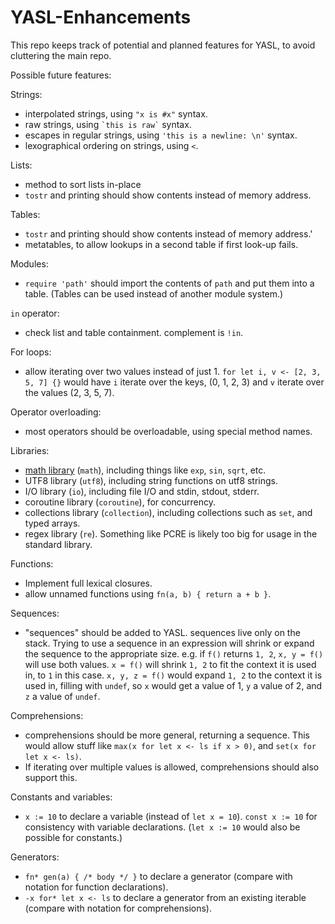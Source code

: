 # YASL-Enhancements
This repo keeps track of potential and planned features for YASL, to avoid cluttering the main repo.

Possible future features:

Strings:
- interpolated strings, using `"x is #x"` syntax.
- raw strings, using `` `this is raw` `` syntax.
- escapes in regular strings, using `'this is a newline: \n'` syntax.
- lexographical ordering on strings, using `<`.

Lists:
- method to sort lists in-place
- `tostr` and printing should show contents instead of memory address.

Tables:
- `tostr` and printing should show contents instead of memory address.'
- metatables, to allow lookups in a second table if first look-up fails.

Modules:
- `require 'path'` should import the contents of `path` and put them into a table. (Tables can be used instead of another module system.)

`in` operator:
- check list and table containment. complement is `!in`.

For loops:
- allow iterating over two values instead of just 1. `for let i, v <- [2, 3, 5, 7] {}` would have `i` iterate over the keys, (0, 1, 2, 3) and `v` iterate over the values (2, 3, 5, 7).

Operator overloading:
- most operators should be overloadable, using special method names.

Libraries:
- [math library](std-math.md) (`math`), including things like `exp`, `sin`, `sqrt`, etc.
- UTF8 library (`utf8`), including string functions on utf8 strings.
- I/O library (`io`), including file I/O and stdin, stdout, stderr.
- coroutine library (`coroutine`), for concurrency.
- collections library (`collection`), including collections such as `set`, and typed arrays.
- regex library (`re`). Something like PCRE is likely too big for usage in the standard library.

Functions:
- Implement full lexical closures.
- allow unnamed functions using `fn(a, b) { return a + b }`.

Sequences:
- "sequences" should be added to YASL. sequences live only on the stack. Trying to use a sequence in an expression will shrink or expand the sequence to the appropriate size. e.g. if `f()` returns `1, 2`, `x, y = f()` will use both values. `x = f()` will shrink `1, 2` to fit the context it is used in, to `1` in this case. `x, y, z = f()` would expand `1, 2` to the context it is used in, filling with `undef`, so `x` would get a value of 1, `y` a value of 2, and `z` a value of `undef`.

Comprehensions:
- comprehensions should be more general, returning a sequence. This would allow stuff like `max(x for let x <- ls if x > 0)`, and `set(x for let x <- ls)`.
- If iterating over multiple values is allowed, comprehensions should also support this.

Constants and variables:
- `x := 10` to declare a variable (instead of `let x = 10`). `const x := 10` for consistency with variable declarations. (`let x := 10` would also be possible for constants.)

Generators:
- `fn* gen(a) { /* body */ }` to declare a generator (compare with notation for function declarations).
- `-x for* let x <- ls` to declare a generator from an existing iterable (compare with notation for comprehensions).
